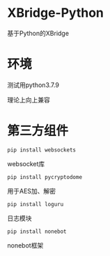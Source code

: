 # XBridge-Python
基于Python的XBridge

# 环境
测试用python3.7.9

理论上向上兼容

# 第三方组件

```
pip install websockets 
```
websocket库

```
pip install pycryptodome
```
用于AES加、解密

```
pip install loguru
```
日志模块

```
pip install nonebot
```
nonebot框架